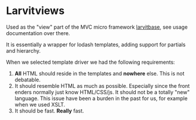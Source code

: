 # Larvitviews

Used as the "view" part of the MVC micro framework [larvitbase](https://github.com/larvit/larvitbase), see usage documentation over there.

It is essentially a wrapper for lodash templates, adding support for partials and hierarchy.

When we selected template driver we had the following requirements:

1. **All** HTML should reside in the templates and **nowhere** else. This is not debatable.
2. It should resemble HTML as much as possible. Especially since the front enders normally just know HTML/CSS/js. It should not be a totally "new" language. This issue have been a burden in the past for us, for example when we used XSLT.
3. It should be fast. **Really** fast.
